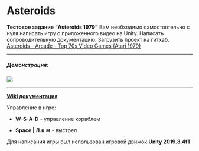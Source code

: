 # Asteroids

**Тестовое задание “Asteroids 1979”**
Вам необходимо самостоятельно с нуля написать игру с приложенного видео на Unity.
Написать сопроводительную документацию. Загрузить проект на гитхаб.
[Asteroids - Arcade - Top 70s Video Games (Atari 1979)](https://www.youtube.com/watch?v=cZfsnA7dAHI) 

***
##### Демонстрация:

[![](https://i.ibb.co/wKSBjMk/image.png)](https://youtu.be/CALE9tfZ1xE)

***
[**Wiki документация**](https://github.com/PetrochenkoSergei/Asteroids/wiki)

Управление в игре:
* **W-S-A-D** - управление кораблем

* **Space | Л.к.м** - выстрел

  

Для написания игры был использован игровой движок **Unity 2019.3.4f1**